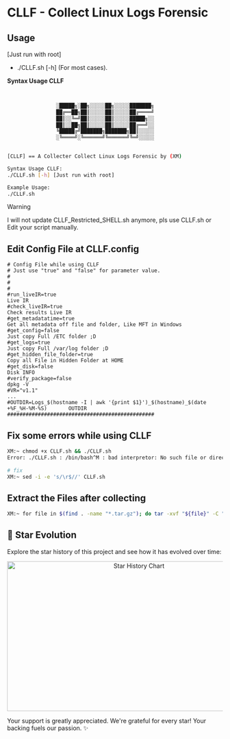 # CLLF - Collect Linux Logs Forensic
## Usage
[Just run with root]
* ./CLLF.sh [-h]  (For most cases).

**Syntax Usage CLLF**

```bash

                
                ░█████╗░██╗░░░░░██╗░░░░░███████╗
                ██╔══██╗██║░░░░░██║░░░░░██╔════╝
                ██║░░╚═╝██║░░░░░██║░░░░░█████╗░░
                ██║░░██╗██║░░░░░██║░░░░░██╔══╝░░
                ╚█████╔╝███████╗███████╗██║░░░░░
                ░╚════╝░╚══════╝╚══════╝╚═╝░░░░░
    

[CLLF] == A Collecter Collect Linux Logs Forensic by (XM)

Syntax Usage CLLF:
./CLLF.sh [-h] [Just run with root]

Example Usage:
./CLLF.sh

```

> [!WARNING]
> I will not update CLLF_Restricted_SHELL.sh anymore, pls use CLLF.sh or Edit your script manually.



## Edit Config File at CLLF.config
~~~
# Config File while using CLLF
# Just use "true" and "false" for parameter value.
# 
#
#
#run_liveIR=true                                                                      Live IR
#check_liveIR=true                                                                    Check results Live IR
#get_metadatatime=true                                                                Get all metadata off file and folder, Like MFT in Windows
#get_config=false                                                                     Just copy Full /ETC folder ;D
#get_logs=true                                                                        Just copy Full /var/log folder ;D
#get_hidden_file_folder=true                                                          Copy all File in Hidden Folder at HOME
#get_disk=false                                                                       Disk INFO
#verify_package=false                                                                 dpkg -V
#VR="v1.1"                                                                            ...
#OUTDIR=Logs_$(hostname -I | awk '{print $1}')_$(hostname)_$(date +%F_%H-%M-%S)       OUTDIR
################################################
~~~

## Fix some errors while using CLLF

```bash
XM:~ chmod +x CLLF.sh && ./CLLF.sh
Error: ./CLLF.sh : /bin/bash^M : bad interpretor: No such file or directory
                                                    
# fix
XM:~ sed -i -e 's/\r$//' CLLF.sh
```

## Extract the Files after collecting

```bash
XM:~ for file in $(find . -name "*.tar.gz"); do tar -xvf "${file}" -C "$(dirname "${file}")"; done
```
## 🌠 Star Evolution

Explore the star history of this project and see how it has evolved over time:
<picture>
  <p align="center">
  <source
    media="(prefers-color-scheme: dark)"
    srcset="
      https://api.star-history.com/svg?repos=Tadjmen/CLLF&type=Date&theme=dark
    "
  />
  <source
    media="(prefers-color-scheme: light)"
    srcset="
      https://api.star-history.com/svg?repos=Tadjmen/CLLF&type=Date
    "
  />
  <img
    alt="Star History Chart" width="600" height="350"
    src="https://api.star-history.com/svg?repos=Tadjmen/CLLF&type=Date"
  />
  </p>
</picture>
Your support is greatly appreciated. We're grateful for every star! Your backing fuels our passion. ✨
